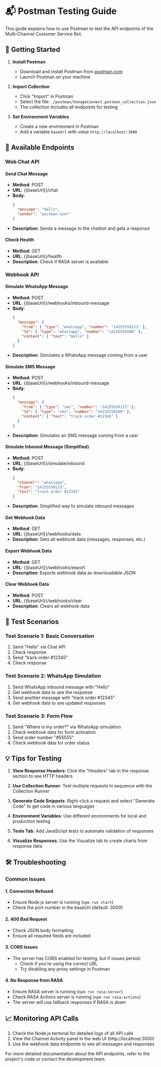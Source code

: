 # 📬 Postman Testing Guide

This guide explains how to use Postman to test the API endpoints of the Multi-Channel Customer Service Bot.

## 🚀 Getting Started

1. **Install Postman**
   - Download and install Postman from [postman.com](https://www.postman.com/downloads/)
   - Launch Postman on your machine

2. **Import Collection**
   - Click "Import" in Postman
   - Select the file: `./postman/VonageConnect.postman_collection.json`
   - The collection includes all endpoints for testing

3. **Set Environment Variables**
   - Create a new environment in Postman
   - Add a variable `baseUrl` with value `http://localhost:3000`

## 🔌 Available Endpoints

### Web Chat API

#### Send Chat Message
- **Method**: POST
- **URL**: {{baseUrl}}/chat
- **Body**:
  ```json
  {
    "message": "Hello",
    "sender": "postman-user"
  }
  ```
- **Description**: Sends a message to the chatbot and gets a response

#### Check Health
- **Method**: GET
- **URL**: {{baseUrl}}/health
- **Description**: Check if RASA server is available

### Webhook API

#### Simulate WhatsApp Message
- **Method**: POST
- **URL**: {{baseUrl}}/webhooks/inbound-message
- **Body**:
  ```json
  {
    "message": {
      "from": { "type": "whatsapp", "number": "14155550123" },
      "to": { "type": "whatsapp", "number": "14155550100" },
      "content": { "text": "Hello" }
    }
  }
  ```
- **Description**: Simulates a WhatsApp message coming from a user

#### Simulate SMS Message
- **Method**: POST
- **URL**: {{baseUrl}}/webhooks/inbound-message
- **Body**:
  ```json
  {
    "message": {
      "from": { "type": "sms", "number": "14155550123" },
      "to": { "type": "sms", "number": "14155550200" },
      "content": { "text": "track order #12345" }
    }
  }
  ```
- **Description**: Simulates an SMS message coming from a user

#### Simulate Inbound Message (Simplified)
- **Method**: POST
- **URL**: {{baseUrl}}/simulate/inbound
- **Body**:
  ```json
  {
    "channel": "whatsapp",
    "from": "14155550123",
    "text": "track order #12345"
  }
  ```
- **Description**: Simplified way to simulate inbound messages

#### Get Webhook Data
- **Method**: GET
- **URL**: {{baseUrl}}/webhooks/data
- **Description**: Gets all webhook data (messages, responses, etc.)

#### Export Webhook Data
- **Method**: GET
- **URL**: {{baseUrl}}/webhooks/export
- **Description**: Exports webhook data as downloadable JSON

#### Clear Webhook Data
- **Method**: POST
- **URL**: {{baseUrl}}/webhooks/clear
- **Description**: Clears all webhook data

## 🧪 Test Scenarios

### Test Scenario 1: Basic Conversation
1. Send "Hello" via Chat API
2. Check response
3. Send "track order #12345"
4. Check response

### Test Scenario 2: WhatsApp Simulation
1. Send WhatsApp inbound message with "Hello"
2. Get webhook data to see the response
3. Send another message with "track order #12345"
4. Get webhook data to see updated responses

### Test Scenario 3: Form Flow
1. Send "Where is my order?" via WhatsApp simulation
2. Check webhook data for form activation
3. Send order number "#55555"
4. Check webhook data for order status

## 💡 Tips for Testing

1. **View Response Headers**: Click the "Headers" tab in the response section to see HTTP headers

2. **Use Collection Runner**: Test multiple requests in sequence with the Collection Runner

3. **Generate Code Snippets**: Right-click a request and select "Generate Code" to get code in various languages

4. **Environment Variables**: Use different environments for local and production testing

5. **Tests Tab**: Add JavaScript tests to automate validation of responses

6. **Visualize Responses**: Use the Visualize tab to create charts from response data

## 🛠️ Troubleshooting

### Common Issues

#### 1. Connection Refused
- Ensure Node.js server is running (`npm run start`)
- Check the port number in the baseUrl (default: 3000)

#### 2. 400 Bad Request
- Check JSON body formatting
- Ensure all required fields are included

#### 3. CORS Issues
- The server has CORS enabled for testing, but if issues persist:
  - Check if you're using the correct URL
  - Try disabling any proxy settings in Postman

#### 4. No Response from RASA
- Ensure RASA server is running (`npm run rasa:server`)
- Check RASA Actions server is running (`npm run rasa:actions`)
- The server will use fallback responses if RASA is down

## 📈 Monitoring API Calls

1. Check the Node.js terminal for detailed logs of all API calls
2. View the Channel Activity panel in the web UI (http://localhost:3000)
3. Use the webhook data endpoints to see all messages and responses

For more detailed documentation about the API endpoints, refer to the project's code or contact the development team.
